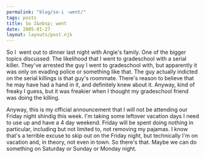 ```yaml
---
permalink: "blog/so-i -went/"
tags: posts
title: So I&nbsp; went
date: 2005-01-27
layout: layouts/post.njk
---
```


So I&nbsp; went out to dinner last night with Angie's family. One of the bigger topics discussed: The likelihood that I went to gradeschool with a serial killer. They've arrested the guy I went to gradeschool with, but apparently it was only on evading police or something like that. The guy actually indicted on the serial killings is that guy's roommate. There's reason to believe that he may have had a hand in it, and definitely knew about it. Anyway, kind of freaky I guess, but it was freakier when I thought my gradeschool friend was doing the killing.

Anyway, this is my official announcement that I will not be attending our Friday night shindig this week. I'm taking some leftover vacation days I need to use up and have a 4 day weekend. Friday will be spent doing nothing in particular, including but not limited to, not removing my pajamas. I know that's a terrible excuse to skip out on the Friday night, but technically I'm on vacation and, in theory, not even in town. So there's that. Maybe we can do something on Saturday or Sunday or Monday night.